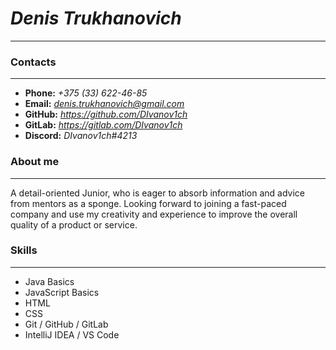 # ***Denis Trukhanovich***  
--------------------------  

### Contacts
------------
* **Phone:** *+375 (33) 622-46-85*
* **Email:** *denis.trukhanovich@gmail.com*
* **GitHub:** *https://github.com/DIvanov1ch*
* **GitLab:** *https://gitlab.com/DIvanov1ch*
* **Discord:** *DIvanov1ch#4213*  

### About me
------------
A detail-oriented Junior, who is eager to absorb information and advice from mentors as a sponge. Looking forward to joining a fast-paced company and use my creativity and experience to improve the overall quality of a product or service.

### Skills
----------
* Java Basics
* JavaScript Basics
* HTML
* CSS
* Git / GitHub / GitLab
* IntelliJ IDEA / VS Code